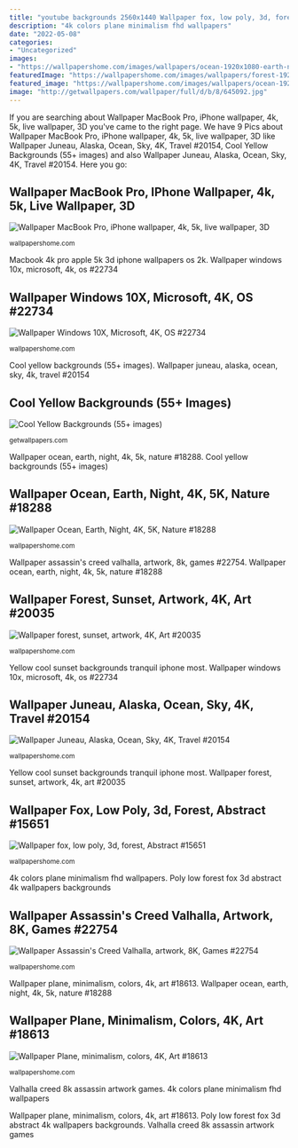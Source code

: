```yaml
---
title: "youtube backgrounds 2560x1440 Wallpaper fox, low poly, 3d, forest, abstract #15651"
description: "4k colors plane minimalism fhd wallpapers"
date: "2022-05-08"
categories:
- "Uncategorized"
images:
- "https://wallpapershome.com/images/wallpapers/ocean-1920x1080-earth-night-4k-5k-18288.jpg"
featuredImage: "https://wallpapershome.com/images/wallpapers/forest-1920x1080-sunset-artwork-4k-20035.jpg"
featured_image: "https://wallpapershome.com/images/wallpapers/ocean-1920x1080-earth-night-4k-5k-18288.jpg"
image: "http://getwallpapers.com/wallpaper/full/d/b/8/645092.jpg"
---
```


If you are searching about Wallpaper MacBook Pro, iPhone wallpaper, 4k, 5k, live wallpaper, 3D you've came to the right page. We have 9 Pics about Wallpaper MacBook Pro, iPhone wallpaper, 4k, 5k, live wallpaper, 3D like Wallpaper Juneau, Alaska, Ocean, Sky, 4K, Travel #20154, Cool Yellow Backgrounds (55+ images) and also Wallpaper Juneau, Alaska, Ocean, Sky, 4K, Travel #20154. Here you go:

## Wallpaper MacBook Pro, IPhone Wallpaper, 4k, 5k, Live Wallpaper, 3D

![Wallpaper MacBook Pro, iPhone wallpaper, 4k, 5k, live wallpaper, 3D](https://wallpapershome.com/images/wallpapers/macbook-pro-2560x1440-iphone-wallpaper-4k-5k-live-wallpaper-3d-apple-12339.jpg "Poly low forest fox 3d abstract 4k wallpapers backgrounds")

<small>wallpapershome.com</small>

Macbook 4k pro apple 5k 3d iphone wallpapers os 2k. Wallpaper windows 10x, microsoft, 4k, os #22734

## Wallpaper Windows 10X, Microsoft, 4K, OS #22734

![Wallpaper Windows 10X, Microsoft, 4K, OS #22734](https://wallpapershome.com/images/wallpapers/windows-10x-2560x1440-microsoft-4k-22734.jpg "Wallpaper juneau, alaska, ocean, sky, 4k, travel #20154")

<small>wallpapershome.com</small>

Cool yellow backgrounds (55+ images). Wallpaper juneau, alaska, ocean, sky, 4k, travel #20154

## Cool Yellow Backgrounds (55+ Images)

![Cool Yellow Backgrounds (55+ images)](http://getwallpapers.com/wallpaper/full/d/b/8/645092.jpg "Wallpaper ocean, earth, night, 4k, 5k, nature #18288")

<small>getwallpapers.com</small>

Wallpaper ocean, earth, night, 4k, 5k, nature #18288. Cool yellow backgrounds (55+ images)

## Wallpaper Ocean, Earth, Night, 4K, 5K, Nature #18288

![Wallpaper Ocean, Earth, Night, 4K, 5K, Nature #18288](https://wallpapershome.com/images/wallpapers/ocean-1920x1080-earth-night-4k-5k-18288.jpg "4k colors plane minimalism fhd wallpapers")

<small>wallpapershome.com</small>

Wallpaper assassin&#039;s creed valhalla, artwork, 8k, games #22754. Wallpaper ocean, earth, night, 4k, 5k, nature #18288

## Wallpaper Forest, Sunset, Artwork, 4K, Art #20035

![Wallpaper forest, sunset, artwork, 4K, Art #20035](https://wallpapershome.com/images/wallpapers/forest-1920x1080-sunset-artwork-4k-20035.jpg "4k ocean nature earth night 5k wallpapers space planet 2k water resolution wallpapershome fhd widescreen")

<small>wallpapershome.com</small>

Yellow cool sunset backgrounds tranquil iphone most. Wallpaper windows 10x, microsoft, 4k, os #22734

## Wallpaper Juneau, Alaska, Ocean, Sky, 4K, Travel #20154

![Wallpaper Juneau, Alaska, Ocean, Sky, 4K, Travel #20154](https://wallpapershome.com/images/wallpapers/juneau-1080x1920-alaska-ocean-sky-4k-20154.jpg "Wallpaper plane, minimalism, colors, 4k, art #18613")

<small>wallpapershome.com</small>

Yellow cool sunset backgrounds tranquil iphone most. Wallpaper forest, sunset, artwork, 4k, art #20035

## Wallpaper Fox, Low Poly, 3d, Forest, Abstract #15651

![Wallpaper fox, low poly, 3d, forest, Abstract #15651](https://wallpapershome.com/images/wallpapers/fox-3840x2160-low-poly-3d-forest-15651.jpg "4k ocean nature earth night 5k wallpapers space planet 2k water resolution wallpapershome fhd widescreen")

<small>wallpapershome.com</small>

4k colors plane minimalism fhd wallpapers. Poly low forest fox 3d abstract 4k wallpapers backgrounds

## Wallpaper Assassin&#039;s Creed Valhalla, Artwork, 8K, Games #22754

![Wallpaper Assassin&#039;s Creed Valhalla, artwork, 8K, Games #22754](https://wallpapershome.com/images/wallpapers/assassin-039-s-creed-valhalla-7680x4320-assassins-creed-valhalla-artwork-8k-22754.jpg "Wallpaper macbook pro, iphone wallpaper, 4k, 5k, live wallpaper, 3d")

<small>wallpapershome.com</small>

Wallpaper plane, minimalism, colors, 4k, art #18613. Wallpaper ocean, earth, night, 4k, 5k, nature #18288

## Wallpaper Plane, Minimalism, Colors, 4K, Art #18613

![Wallpaper Plane, minimalism, colors, 4K, Art #18613](https://wallpapershome.com/images/wallpapers/plane-1920x1080-minimalism-colors-4k-18613.jpg "4k windows microsoft 10x wallpapers 2k os")

<small>wallpapershome.com</small>

Valhalla creed 8k assassin artwork games. 4k colors plane minimalism fhd wallpapers

Wallpaper plane, minimalism, colors, 4k, art #18613. Poly low forest fox 3d abstract 4k wallpapers backgrounds. Valhalla creed 8k assassin artwork games
